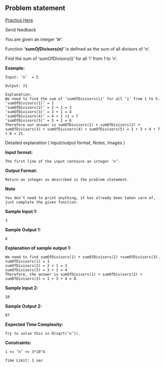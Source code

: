 Problem statement
-----------------
[Practice Here](https://www.naukri.com/code360/problems/sum-of-all-divisors_8360720?leftPanelTabValue=SOLUTION)

Send feedback

You are given an integer **_‘n’_**.

  

Function **_‘sumOfDivisors(n)’_** is defined as the sum of all divisors of ‘n’.

  

Find the sum of ‘sumOfDivisors(i)’ for all ‘i’ from 1 to ‘n’.

  

**Example:**

    Input: ‘n’  = 5
    
    Output: 21
    
    Explanation:
    We need to find the sum of ‘sumOfDivisors(i)’ for all ‘i’ from 1 to 5. 
    ‘sumOfDivisors(1)’ = 1
    ‘sumOfDivisors(2)’ = 2 + 1 = 3
    ‘sumOfDivisors(3)’ = 3 + 1 = 4
    ‘sumOfDivisors(4)’ = 4 + 2 +1 = 7 
    ‘sumOfDivisors(5)’ = 5 + 1 = 6
    Therefore our answer is sumOfDivisors(1) + sumOfDivisors(2) + sumOfDivisors(3) + sumOfDivisors(4) + sumOfDivisors(5) = 1 + 3 + 4 + 7 + 6 = 21.
    

Detailed explanation ( Input/output format, Notes, Images )

**Input format:**

    The first line of the input contains an integer ‘n’.
    

  

**Output Format:**

    Return an integer as described in the problem statement. 
    

  

**Note**

    You don’t need to print anything, it has already been taken care of, just complete the given function.
    

**Sample Input 1:**

    3
    

  

**Sample Output 1:**

    8
    

  

**Explanation of sample output 1:**

    We need to find sumOfDivisors(1) + sumOfDivisors(2) +sumOfDivisors(3).
    sumOfDivisors(1) = 1
    sumOfDivisors(2) = 2 + 1 = 3
    sumOfDivisors(3) = 3 + 1 = 4
    Therefore, the answer is sumOfDivisors(1) + sumOfDivisors(2) + sumOfDivisors(3) = 1 + 3 + 4 = 8. 
    

  

**Sample Input 2:**

    10
    

  

**Sample Output 2:**

    87
    

  

**Expected Time Complexity:**

    Try to solve this in O(sqrt(‘n’)).
    

  

**Constraints:**

    1 <= ‘n’ <= 3*10^4
    
    Time Limit: 1 sec